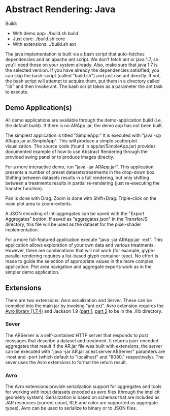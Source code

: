 Abstract Rendering: Java
======================

Build:
* With demo app: ./build.sh build
* Just core: ./build.sh core
* With extensions: ./build.sh ext

The java implementation is built via a bash script that auto-fetches dependencies
and an apache ant script. We don't fetch ant or java 1.7, so you'll need those on your system
already.  Also, make sure that java 1.7 is the selected version.  If you have already
the dependencies satisified, you can skip the bash-script (called "build.sh") and
just use ant directly.  If not, the bash script will attempt to acquire them,
put them in a directory called "lib" and then invoke ant.  The bash script 
takes as a parameter the ant task to execute.



Demo Application(s)
-----------------

All demo applications are available through the demo-application build (i.e, the default build).
If there is no ARApp.jar, the demo app has not been built.


The simplest application is titled "SimpleApp." It is executed with
"java -cp ARapp.jar ar.SimpleApp".  This will produce a simple scatterplot visualization.
The source code (found in app/ar/SimpleApp.jar) provides documented example of how
to use Abstract Rendering through the provided swing panel or to produce images directly.

For a more interactive demo, run "java -jar ARApp.jar".
This application presents a number of preset datasets/treatments in the drop-down box.
Shifting between datasets results in a full rendering, but only shifting
between a treatments results in partial re-rendering (just 
re-executing the transfer function).

Pan is done with Drag.  Zoom is done with Shift+Drag.
Triple-click on the main plot area to zoom-extents.

A JSON encoding of int-aggregates can be saved with the 
"Export Aggregates" button. If saved as "aggregates.json" in 
the TransferJS directory, this file will be used as the 
dataset for the pixel-shader implementation.

For a more full-featured application execute "java -jar ARApp.jar -ext".
This application allows exploration of your own data and various treatments.
However, there are combinations that will not work (for example, glyph-parallel 
rendering requires a list-based glyph container type).  No effort is made to 
guide the selection of appropriate values in the more complex application.
Plot area navigation and aggregate exports work as in the simpler demo application.


Extensions
-----------

There are two extensions: Avro serialization and Server.
These can be compiled into the main jar by invoking "ant ext".
Avro extension requires the 
[Avro library (1.7.4)](http://mirror.metrocast.net/apache/avro/avro-1.7.4/java/avro-1.7.4.jar)
and Jackson 1.9 
([part 1](http://repo1.maven.org/maven2/org/codehaus/jackson/jackson-core-asl/1.9.12/jackson-core-asl-1.9.12.jar);
[part 2](http://repo1.maven.org/maven2/org/codehaus/jackson/jackson-mapper-asl/1.9.12/jackson-mapper-asl-1.9.12.jar) 
to be in the ./lib directory.

### Sever
The ARServer is a self-contained HTTP server that responds to post messages that describe
a dataset and treatment.  It returns json-encoded aggregates that result 
If the AR.jar file was built with extensions, the server can be executed with
"java -jar AR.jar ar.ext.server.ARServer" paramters are -host and -port 
(which default to "localhost" and "8080," respectively).  The sever uses the Avro extensions
to format the return result.

### Avro
The Avro extensions provide serialization support for aggregates and
tools for working with input datasets encoded as avro files (through the implicit geometry system).
Serialization is based on schemas that are included as JAR resources (current count, RLE and color
are supported as aggregate types). Avro can be used to serialize to binary or to JSON files.

